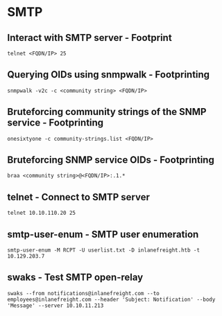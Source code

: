 # SMTP

## Interact with SMTP server - Footprint
```
telnet <FQDN/IP> 25
```

## Querying OIDs using snmpwalk - Footprinting
```
snmpwalk -v2c -c <community string> <FQDN/IP>
```

## Bruteforcing community strings of the SNMP service - Footprinting
```
onesixtyone -c community-strings.list <FQDN/IP>
```

## Bruteforcing SNMP service OIDs  - Footprinting
```
braa <community string>@<FQDN/IP>:.1.*
```

## telnet - Connect to SMTP server
```
telnet 10.10.110.20 25
```

## smtp-user-enum - SMTP user enumeration
```
smtp-user-enum -M RCPT -U userlist.txt -D inlanefreight.htb -t 10.129.203.7
```

## swaks - Test SMTP open-relay
```
swaks --from notifications@inlanefreight.com --to employees@inlanefreight.com --header 'Subject: Notification' --body 'Message' --server 10.10.11.213
```
